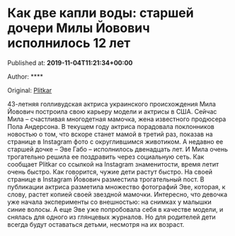 
# Как две капли воды: старшей дочери Милы Йовович исполнилось 12 лет

Published at: **2019-11-04T11:21:34+00:00**

Author: ****

Original: [Plitkar](https://plitkar.com.ua/kak-dve-kapli-vody-starshej-docheri-mily-jovovich-ispolnilos-12-let/)

43-летняя голливудская актриса украинского происхождения Мила Йовович построила свою карьеру модели и актрисы в США. Сейчас Мила – счастливая многодетная мамочка, жена известного продюсера Пола Андерсона. В текущем году актриса порадовала поклонников новостью о том, что вскоре станет мамой в третий раз, показав на странице в Instagram фото с округлившимся животиком. А недавно ее старшей дочке – Эве Габо – исполнилось двенадцать лет. И Мила очень трогательно решила ее поздравить через социальную сеть.
Как сообщает Plitkar со ссылкой на Instagram знаменитости, время летит очень быстро. Как говорится, чужие дети растут быстро. На своей странице в Instagram Йовович разместила трогательный пост. В публикации актриса разметила множество фотографий Эве, которая, к слову, растет копией своей звездной мамочки.
Интересно, что девочка уже начала эксперименты со внешностью: на снимках у малышки синие волосы. А еще Эве уже попробовала себя в качестве модели, и снялась для одного из глянцевых журналов. Но для родителей дети всегда будут оставаться детьми, несмотря на их возраст.  
